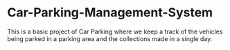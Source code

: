 # Car-Parking-Management-System

This is a basic project of Car Parking where we keep a track of the vehicles being parked in a parking area and the collections made in a single day.
